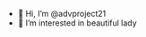 - 👋 Hi, I’m @advproject21
- 👀 I’m interested in beautiful lady

<!---
advproject21/advproject21 is a ✨ special ✨ repository because its `README.md` (this file) appears on your GitHub profile.
You can click the Preview link to take a look at your changes.
--->

